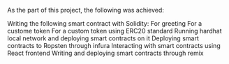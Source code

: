 As the part of this project, the following was achieved:

Writing the following smart contract with Solidity:
    For greeting
    For a custome token
    For a custom token using ERC20 standard
Running hardhat local network and deploying smart contracts on it
Deploying smart contracts to Ropsten through infura
Interacting with smart contracts using React frontend
Writing and deploying smart contracts through remix
